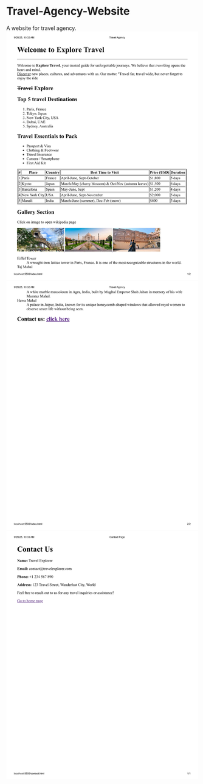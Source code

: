 # Travel-Agency-Website
A website for travel agency.
![Home Page](images/YashPandey_202501100400374_page-0001.jpg)
![Home Page](images/YashPandey_202501100400374_page-0002.jpg)
![Home Page](images/YashPandey_202501100400374_page-0003.jpg)
